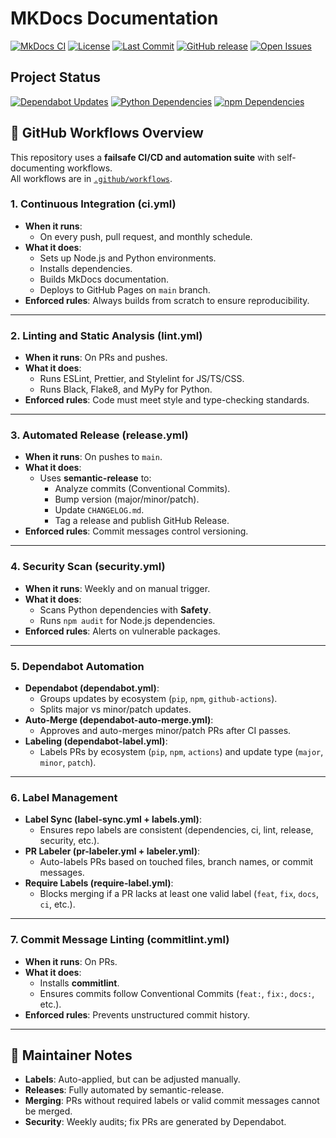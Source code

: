 # MKDocs Documentation

[![MkDocs CI](https://github.com/RootService/MKDocs/actions/workflows/ci.yml/badge.svg)](https://github.com/RootService/MKDocs/actions/workflows/ci.yml)
[![License](https://img.shields.io/github/license/RootService/MKDocs)](LICENSE)
[![Last Commit](https://img.shields.io/github/last-commit/RootService/MKDocs.svg)](https://github.com/RootService/MKDocs/commits/main)
[![GitHub release](https://img.shields.io/github/v/release/RootService/MKDocs)](https://github.com/RootService/MKDocs/releases)
[![Open Issues](https://img.shields.io/github/issues/RootService/MKDocs.svg)](https://github.com/RootService/MKDocs/issues)

## Project Status

[![Dependabot Updates](https://img.shields.io/badge/Dependabot-enabled-brightgreen?logo=dependabot)](https://github.com/RootService/MKDocs/network/updates)
[![Python Dependencies](https://img.shields.io/badge/pip-requirements-blue?logo=python)](requirements.txt)
[![npm Dependencies](https://img.shields.io/badge/npm-deps-blue?logo=npm)](package.json)

## 🔧 GitHub Workflows Overview

This repository uses a **failsafe CI/CD and automation suite** with self-documenting workflows.  
All workflows are in [`.github/workflows`](.github/workflows).

### 1. **Continuous Integration (ci.yml)**

- **When it runs**:  
  - On every push, pull request, and monthly schedule.  
- **What it does**:  
  - Sets up Node.js and Python environments.  
  - Installs dependencies.  
  - Builds MkDocs documentation.  
  - Deploys to GitHub Pages on `main` branch.  
- **Enforced rules**: Always builds from scratch to ensure reproducibility.

---

### 2. **Linting and Static Analysis (lint.yml)**

- **When it runs**: On PRs and pushes.  
- **What it does**:  
  - Runs ESLint, Prettier, and Stylelint for JS/TS/CSS.  
  - Runs Black, Flake8, and MyPy for Python.  
- **Enforced rules**: Code must meet style and type-checking standards.

---

### 3. **Automated Release (release.yml)**

- **When it runs**: On pushes to `main`.  
- **What it does**:  
  - Uses **semantic-release** to:  
    - Analyze commits (Conventional Commits).  
    - Bump version (major/minor/patch).  
    - Update `CHANGELOG.md`.  
    - Tag a release and publish GitHub Release.  
- **Enforced rules**: Commit messages control versioning.

---

### 4. **Security Scan (security.yml)**

- **When it runs**: Weekly and on manual trigger.  
- **What it does**:  
  - Scans Python dependencies with **Safety**.  
  - Runs `npm audit` for Node.js dependencies.  
- **Enforced rules**: Alerts on vulnerable packages.

---

### 5. **Dependabot Automation**

- **Dependabot (dependabot.yml)**:  
  - Groups updates by ecosystem (`pip`, `npm`, `github-actions`).  
  - Splits major vs minor/patch updates.  
- **Auto-Merge (dependabot-auto-merge.yml)**:  
  - Approves and auto-merges minor/patch PRs after CI passes.  
- **Labeling (dependabot-label.yml)**:  
  - Labels PRs by ecosystem (`pip`, `npm`, `actions`) and update type (`major`, `minor`, `patch`).  

---

### 6. **Label Management**

- **Label Sync (label-sync.yml + labels.yml)**:  
  - Ensures repo labels are consistent (dependencies, ci, lint, release, security, etc.).  
- **PR Labeler (pr-labeler.yml + labeler.yml)**:  
  - Auto-labels PRs based on touched files, branch names, or commit messages.  
- **Require Labels (require-label.yml)**:  
  - Blocks merging if a PR lacks at least one valid label (`feat`, `fix`, `docs`, `ci`, etc.).  

---

### 7. **Commit Message Linting (commitlint.yml)**

- **When it runs**: On PRs.  
- **What it does**:  
  - Installs **commitlint**.  
  - Ensures commits follow Conventional Commits (`feat:`, `fix:`, `docs:`, etc.).  
- **Enforced rules**: Prevents unstructured commit history.

---

## 🚀 Maintainer Notes

- **Labels**: Auto-applied, but can be adjusted manually.  
- **Releases**: Fully automated by semantic-release.  
- **Merging**: PRs without required labels or valid commit messages cannot be merged.  
- **Security**: Weekly audits; fix PRs are generated by Dependabot.  
